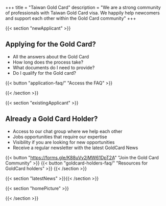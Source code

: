 +++
title = "Taiwan Gold Card"
description = "We are a strong community of professionals with Taiwan Gold Card visa. We happily help newcomers and support each other within the Gold Card community"
+++

{{< section "newApplicant" >}}
## Applying for the Gold Card?

- All the answers about the Gold Card
- How long does the process take?
- What documents do I need to provide?
- Do I qualify for the Gold card?

{{< button "application-faq/" "Access the FAQ" >}}

{{< /section >}}

{{< section "existingApplicant" >}}
## Already a Gold Card Holder?

- Access to our chat group where we help each other
- Jobs opportunities that require our expertise
- Visibility if you are looking for new opportunities
- Receive a regular newsletter with the latest GoldCard News

{{< button "https://forms.gle/K88uVy2jMW61DpT2A" "Join the Gold Card Community" >}}
{{< button "goldcard-holders-faq/" "Resources for GoldCard holders" >}}
{{< /section >}}

[//]: # "latestNews is modified by news_display.js"
{{< section "latestNews" >}}{{< /section >}}

{{< section "homePicture" >}}

{{< /section >}}
